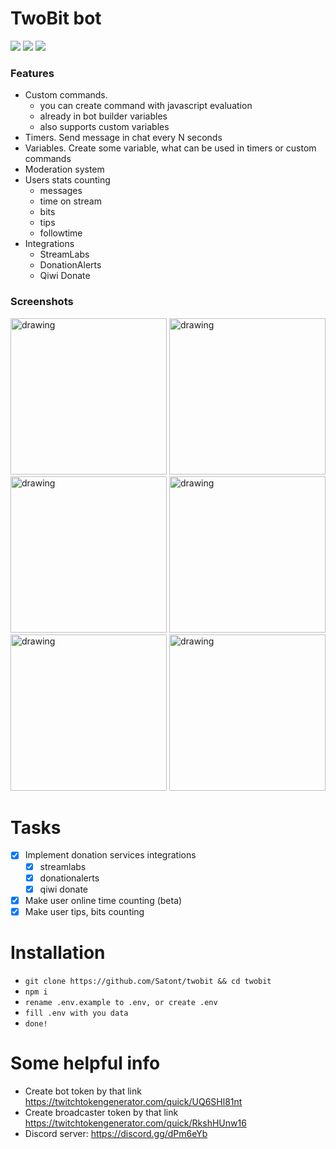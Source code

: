 # TwoBit bot

![](https://img.shields.io/github/issues/satont/twobit.svg) ![](https://img.shields.io/discord/605696491583176724.svg) ![](https://img.shields.io/david/satont/twobit.svg)

### Features

- Custom commands.
	- you can create command with javascript evaluation
	- already in bot builder variables
	- also supports custom variables
- Timers. Send message in chat every N seconds
- Variables. Create some variable, what can be used in timers or custom commands
- Moderation system
- Users stats counting
	- messages
	- time on stream
	- bits
	- tips
	- followtime
- Integrations
	- StreamLabs
	- DonationAlerts
	- Qiwi Donate

### Screenshots
<a href="https://i.imgur.com/2klWP6o.png"><img src="https://i.imgur.com/2klWP6o.png" alt="drawing" width="250"/></a> <a href="https://i.imgur.com/EhikpI0.png"><img src="https://i.imgur.com/EhikpI0.png" alt="drawing" width="250"/></a> <a href="https://i.imgur.com/ap6lh28.png"><img src="https://i.imgur.com/ap6lh28.png" alt="drawing" width="250"/></a> <a href="https://i.imgur.com/enrORyu.png"><img src="https://i.imgur.com/enrORyu.png" alt="drawing" width="250"/></a> <a href="https://i.imgur.com/rmMmkvU.png"><img src="https://i.imgur.com/rmMmkvU.png" alt="drawing" width="250"/></a> <a href="https://i.imgur.com/ZvcI4I7.png"><img src="https://i.imgur.com/ZvcI4I7.png" alt="drawing" width="250"/></a> 

# Tasks

- [x] Implement donation services integrations
	- [x] streamlabs
	- [x] donationalerts
	- [x] qiwi donate
- [x] Make user online time counting (beta)
- [X] Make user tips, bits counting

# Installation
- `git clone https://github.com/Satont/twobit && cd twobit`
- `npm i`
- `rename .env.example to .env, or create .env`
- `fill .env with you data`
- `done!`

# Some helpful info
- Create bot token by that link https://twitchtokengenerator.com/quick/UQ6SHl81nt
- Create broadcaster token by that link https://twitchtokengenerator.com/quick/RkshHUnw16
- Discord server: https://discord.gg/dPm6eYb